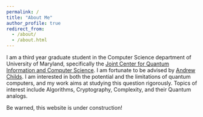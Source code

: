 ```yaml
---
permalink: /
title: "About Me"
author_profile: true
redirect_from: 
  - /about/
  - /about.html
---
```


I am a third year graduate student in the Computer Science department of University of Maryland, specifically the [Joint Center for Quantum Information and Computer Science](https://quics.umd.edu/). I am fortunate to be advised by [Andrew Childs](https://www.cs.umd.edu/~amchilds/). I am interested in both the potential and the limitations of quantum computers, and my work aims at studying this question rigorously. Topics of interest include Algorithms, Cryptography, Complexity, and their Quantum analogs.

Be warned, this website is under construction!
